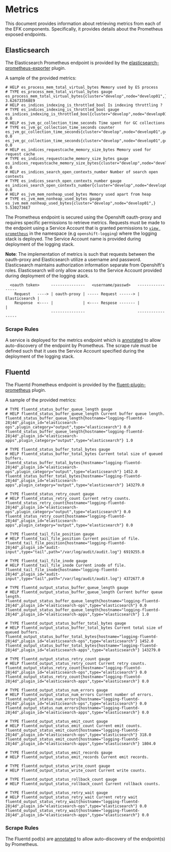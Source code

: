 # Metrics
This document provides information about retrieving metrics from each
of the EFK components.  Specifically, it provides details about the Prometheus
exposed endpoints.

## Elasticsearch

The Elasticsearch Prometheus endpoint is provided by the [elasticsearch-prometheus-exporter](https://github.com/vvanholl/elasticsearch-prometheus-exporter) plugin.

A sample of the provided metrics:

```
# HELP es_process_mem_total_virtual_bytes Memory used by ES process
# TYPE es_process_mem_total_virtual_bytes gauge
es_process_mem_total_virtual_bytes{cluster="develop",node="develop01",} 3.626733568E9
# HELP es_indices_indexing_is_throttled_bool Is indexing throttling ?
# TYPE es_indices_indexing_is_throttled_bool gauge
es_indices_indexing_is_throttled_bool{cluster="develop",node="develop01",} 0.0
# HELP es_jvm_gc_collection_time_seconds Time spent for GC collections
# TYPE es_jvm_gc_collection_time_seconds counter
es_jvm_gc_collection_time_seconds{cluster="develop",node="develop01",gc="old",} 0.0
es_jvm_gc_collection_time_seconds{cluster="develop",node="develop01",gc="young",} 0.0
# HELP es_indices_requestcache_memory_size_bytes Memory used for request cache
# TYPE es_indices_requestcache_memory_size_bytes gauge
es_indices_requestcache_memory_size_bytes{cluster="develop",node="develop01",} 0.0
# HELP es_indices_search_open_contexts_number Number of search open contexts
# TYPE es_indices_search_open_contexts_number gauge
es_indices_search_open_contexts_number{cluster="develop",node="develop01",} 0.0
# HELP es_jvm_mem_nonheap_used_bytes Memory used apart from heap
# TYPE es_jvm_mem_nonheap_used_bytes gauge
es_jvm_mem_nonheap_used_bytes{cluster="develop",node="develop01",} 5.5302736E7
```
The Prometheus endpoint is secured using the Openshift oauth-proxy and requires specific permissions to
retrieve metrics. Requests must be made to the endpoint using a Service Account that is granted permissions to [`view prometheus`](https://github.com/openshift/openshift-ansible/blob/master/roles/openshift_logging_elasticsearch/templates/2.x/es.j2#L157) in the namespace (e.g `openshift-logging`) where the logging stack is deployed.  The Service
Account name is provided during deployment of the logging stack.

**Note**:
The implementation of metrics is such that requests between the oauth-proxy and Elasticsearch utilize a username and password.  Elasticsearch maintains authorization information separate from Openshift's roles.  Elasticsearch will only allow access to the Service Account provided during deployment of the logging stack.

```
  <oauth token>     ---------------   <username/passwd>   -----------------
    Request   ----> | oauth-proxy | ----- Request ------> | Elasticsearch |
    Response  <---- |             | <---- Respose ------- |               |
                    ---------------                       -----------------
```
### Scrape Rules
A service is deployed for the metrics endpoint which is [annotated](https://github.com/openshift/openshift-ansible/blob/master/roles/openshift_logging_elasticsearch/tasks/main.yaml#L395) to allow auto-discovery of the
endpoint by Prometheus.  The scrape rule must be defined such that it uses the Service Account specified during the deployment of the logging stack.

## Fluentd

The Fluentd Prometheus endpoint is provided by the [fluent-plugin-prometheus](https://github.com/fluent/fluent-plugin-prometheus) plugin.

A sample of the provided metrics:
```
# TYPE fluentd_status_buffer_queue_length gauge
# HELP fluentd_status_buffer_queue_length Current buffer queue length.
fluentd_status_buffer_queue_length{hostname="logging-fluentd-28j4d",plugin_id="elasticsearch-ops",plugin_category="output",type="elasticsearch"} 0.0
fluentd_status_buffer_queue_length{hostname="logging-fluentd-28j4d",plugin_id="elasticsearch-apps",plugin_category="output",type="elasticsearch"} 1.0

# TYPE fluentd_status_buffer_total_bytes gauge
# HELP fluentd_status_buffer_total_bytes Current total size of queued buffers.
fluentd_status_buffer_total_bytes{hostname="logging-fluentd-28j4d",plugin_id="elasticsearch-ops",plugin_category="output",type="elasticsearch"} 1452.0
fluentd_status_buffer_total_bytes{hostname="logging-fluentd-28j4d",plugin_id="elasticsearch-apps",plugin_category="output",type="elasticsearch"} 143279.0

# TYPE fluentd_status_retry_count gauge
# HELP fluentd_status_retry_count Current retry counts.
fluentd_status_retry_count{hostname="logging-fluentd-28j4d",plugin_id="elasticsearch-ops",plugin_category="output",type="elasticsearch"} 0.0
fluentd_status_retry_count{hostname="logging-fluentd-28j4d",plugin_id="elasticsearch-apps",plugin_category="output",type="elasticsearch"} 0.0

# TYPE fluentd_tail_file_position gauge
# HELP fluentd_tail_file_position Current position of file.
fluentd_tail_file_position{hostname="logging-fluentd-28j4d",plugin_id="audit-input",type="tail",path="/var/log/audit/audit.log"} 6919255.0

# TYPE fluentd_tail_file_inode gauge
# HELP fluentd_tail_file_inode Current inode of file.
fluentd_tail_file_inode{hostname="logging-fluentd-28j4d",plugin_id="audit-input",type="tail",path="/var/log/audit/audit.log"} 4372677.0

# TYPE fluentd_output_status_buffer_queue_length gauge
# HELP fluentd_output_status_buffer_queue_length Current buffer queue length.
fluentd_output_status_buffer_queue_length{hostname="logging-fluentd-28j4d",plugin_id="elasticsearch-ops",type="elasticsearch"} 0.0
fluentd_output_status_buffer_queue_length{hostname="logging-fluentd-28j4d",plugin_id="elasticsearch-apps",type="elasticsearch"} 1.0

# TYPE fluentd_output_status_buffer_total_bytes gauge
# HELP fluentd_output_status_buffer_total_bytes Current total size of queued buffers.
fluentd_output_status_buffer_total_bytes{hostname="logging-fluentd-28j4d",plugin_id="elasticsearch-ops",type="elasticsearch"} 1452.0
fluentd_output_status_buffer_total_bytes{hostname="logging-fluentd-28j4d",plugin_id="elasticsearch-apps",type="elasticsearch"} 143279.0

# TYPE fluentd_output_status_retry_count gauge
# HELP fluentd_output_status_retry_count Current retry counts.
fluentd_output_status_retry_count{hostname="logging-fluentd-28j4d",plugin_id="elasticsearch-ops",type="elasticsearch"} 0.0
fluentd_output_status_retry_count{hostname="logging-fluentd-28j4d",plugin_id="elasticsearch-apps",type="elasticsearch"} 0.0

# TYPE fluentd_output_status_num_errors gauge
# HELP fluentd_output_status_num_errors Current number of errors.
fluentd_output_status_num_errors{hostname="logging-fluentd-28j4d",plugin_id="elasticsearch-ops",type="elasticsearch"} 0.0
fluentd_output_status_num_errors{hostname="logging-fluentd-28j4d",plugin_id="elasticsearch-apps",type="elasticsearch"} 0.0

# TYPE fluentd_output_status_emit_count gauge
# HELP fluentd_output_status_emit_count Current emit counts.
fluentd_output_status_emit_count{hostname="logging-fluentd-28j4d",plugin_id="elasticsearch-ops",type="elasticsearch"} 318.0
fluentd_output_status_emit_count{hostname="logging-fluentd-28j4d",plugin_id="elasticsearch-apps",type="elasticsearch"} 1804.0

# TYPE fluentd_output_status_emit_records gauge
# HELP fluentd_output_status_emit_records Current emit records.

# TYPE fluentd_output_status_write_count gauge
# HELP fluentd_output_status_write_count Current write counts.

# TYPE fluentd_output_status_rollback_count gauge
# HELP fluentd_output_status_rollback_count Current rollback counts.

# TYPE fluentd_output_status_retry_wait gauge
# HELP fluentd_output_status_retry_wait Current retry wait
fluentd_output_status_retry_wait{hostname="logging-fluentd-28j4d",plugin_id="elasticsearch-ops",type="elasticsearch"} 0.0
fluentd_output_status_retry_wait{hostname="logging-fluentd-28j4d",plugin_id="elasticsearch-apps",type="elasticsearch"} 0.0
```

### Scrape Rules
The Fluentd pod(s) are [annotated](https://github.com/openshift/openshift-ansible/blob/master/roles/openshift_logging_fluentd/templates/fluentd.j2#L9)
to allow auto-discovery of the endpoint(s) by Prometheus.
